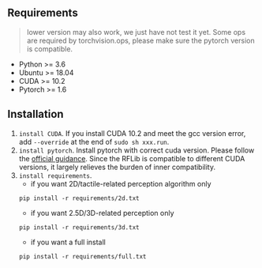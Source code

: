 ## Requirements
> lower version may also work, we just have not test it yet.
> Some ops are required by torchvision.ops, please make sure the pytorch version is compatible.
+ Python >= 3.6
+ Ubuntu >= 18.04
+ CUDA >= 10.2
+ Pytorch >= 1.6

## Installation
1. `install CUDA`. If you install CUDA 10.2 and meet the gcc version error, add `--override` at the end of `sudo sh xxx.run`.
2. `install pytorch`. Install pytorch with correct cuda version. Please follow the [official guidance](https://pytorch.org/get-started/previous-versions/). Since the RFLib is compatible to different CUDA versions, it largely relieves the burden of inner compatibility.
3. `install requirements`.
    + if you want 2D/tactile-related perception algorithm only
    ```
    pip install -r requirements/2d.txt
    ```
    + if you want 2.5D/3D-related perception only
    ```
    pip install -r requirements/3d.txt
    ```
    + if you want a full install
    ```
    pip install -r requirements/full.txt
    ```

